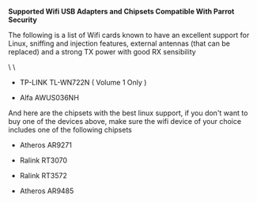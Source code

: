 **Supported Wifi USB Adapters and Chipsets Compatible With Parrot Security**




The following is a list of Wifi cards known to have an excellent support for Linux, sniffing and injection features, external antennas (that can be replaced) and a strong TX power with good RX sensibility

\\
\\


* TP-LINK TL-WN722N ( Volume 1 Only ) 




* Alfa AWUS036NH



And here are the chipsets with the best linux support, if you don't want to buy one of the devices above, make sure the wifi device of your choice includes one of the following chipsets




* Atheros AR9271



* Ralink RT3070



* Ralink RT3572



* Atheros AR9485
